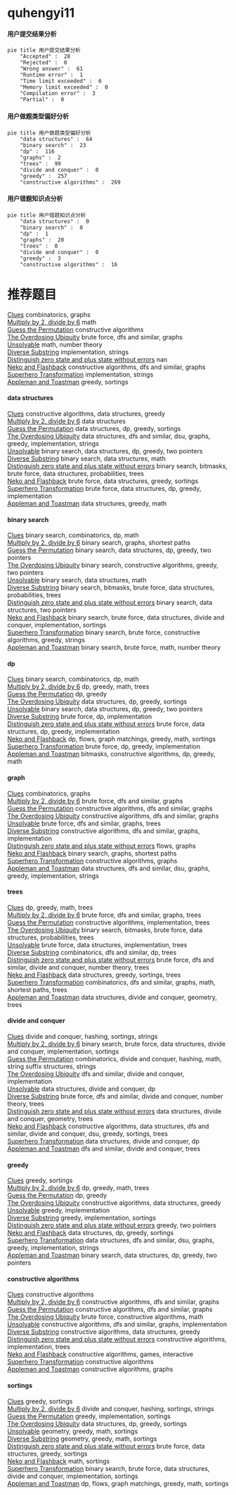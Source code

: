 # quhengyi11
<!-- tabs:start -->
#### **用户提交结果分析**

```mermaid
pie title 用户提交结果分析
    "Accepted" :  28
    "Rejected" :  0
    "Wrong answer" :  61
    "Runtime error" :  1
    "Time limit exceeded" :  6
    "Memory limit exceeded" :  0
    "Compilation error" :  3
    "Partial" :  0
```
#### **用户做题类型偏好分析**

```mermaid
pie title 用户做题类型偏好分析
    "data structures" :  64
    "binary search" :  23
    "dp" :  116
    "graphs" :  2
    "trees" :  99
    "divide and conquer" :  0
    "greedy" :  257
    "constructive algorithms" :  269
```
#### **用户错题知识点分析**

```mermaid
pie title 用户错题知识点分析
    "data structures" :  0
    "binary search" :  0
    "dp" :  1
    "graphs" :  20
    "trees" :  0
    "divide and conquer" :  0
    "greedy" :  3
    "constructive algorithms" :  16
```
<!-- tabs:end -->
# 推荐题目
[Clues](http://codeforces.com/problemset/problem/156/D)		combinatorics,
                        graphs		  
[Multiply by 2, divide by 6](http://codeforces.com/problemset/problem/1374/B)		math		  
[Guess the Permutation](http://codeforces.com/problemset/problem/618/B)		constructive algorithms		  
[The Overdosing Ubiquity](http://codeforces.com/problemset/problem/869/D)		brute force,
                        dfs and similar,
                        graphs		  
[Unsolvable](http://codeforces.com/problemset/problem/225/E)		math,
                        number theory		  
[Diverse Substring](http://codeforces.com/problemset/problem/1073/A)		implementation,
                        strings		  
[Distinguish zero state and plus state without errors](http://codeforces.com/problemset/problem/1002/C2)		nan		  
[Neko and Flashback](http://codeforces.com/problemset/problem/1152/E)		constructive algorithms,
                        dfs and similar,
                        graphs		  
[Superhero Transformation](http://codeforces.com/problemset/problem/1111/A)		implementation,
                        strings		  
[Appleman and Toastman](https://codeforces.com/contest/462/problem/C)		greedy,
                        sortings		  
<!-- tabs:start -->
#### **data structures**
[Clues](http://codeforces.com/problemset/problem/748/D)		constructive algorithms,
                        data structures,
                        greedy		  
[Multiply by 2, divide by 6](http://codeforces.com/problemset/problem/5/E)		data structures		  
[Guess the Permutation](http://codeforces.com/problemset/problem/1253/E)		data structures,
                        dp,
                        greedy,
                        sortings		  
[The Overdosing Ubiquity](http://codeforces.com/problemset/problem/1213/F)		data structures,
                        dfs and similar,
                        dsu,
                        graphs,
                        greedy,
                        implementation,
                        strings		  
[Unsolvable](http://codeforces.com/problemset/problem/1492/C)		binary search,
                        data structures,
                        dp,
                        greedy,
                        two pointers		  
[Diverse Substring](http://codeforces.com/problemset/problem/1490/G)		binary search,
                        data structures,
                        math		  
[Distinguish zero state and plus state without errors](http://codeforces.com/problemset/problem/1479/D)		binary search,
                        bitmasks,
                        brute force,
                        data structures,
                        probabilities,
                        trees		  
[Neko and Flashback](http://codeforces.com/problemset/problem/1497/A)		brute force,
                        data structures,
                        greedy,
                        sortings		  
[Superhero Transformation](http://codeforces.com/problemset/problem/1491/C)		brute force,
                        data structures,
                        dp,
                        greedy,
                        implementation		  
[Appleman and Toastman](http://codeforces.com/problemset/problem/1492/B)		data structures,
                        greedy,
                        math		  
#### **binary search**
[Clues](http://codeforces.com/problemset/problem/258/C)		binary search,
                        combinatorics,
                        dp,
                        math		  
[Multiply by 2, divide by 6](http://codeforces.com/problemset/problem/301/B)		binary search,
                        graphs,
                        shortest paths		  
[Guess the Permutation](http://codeforces.com/problemset/problem/1492/C)		binary search,
                        data structures,
                        dp,
                        greedy,
                        two pointers		  
[The Overdosing Ubiquity](http://codeforces.com/problemset/problem/1463/D)		binary search,
                        constructive algorithms,
                        greedy,
                        two pointers		  
[Unsolvable](http://codeforces.com/problemset/problem/1490/G)		binary search,
                        data structures,
                        math		  
[Diverse Substring](http://codeforces.com/problemset/problem/1479/D)		binary search,
                        bitmasks,
                        brute force,
                        data structures,
                        probabilities,
                        trees		  
[Distinguish zero state and plus state without errors](http://codeforces.com/problemset/problem/1436/E)		binary search,
                        data structures,
                        two pointers		  
[Neko and Flashback](http://codeforces.com/problemset/problem/1461/D)		binary search,
                        brute force,
                        data structures,
                        divide and conquer,
                        implementation,
                        sortings		  
[Superhero Transformation](http://codeforces.com/problemset/problem/1493/C)		binary search,
                        brute force,
                        constructive algorithms,
                        greedy,
                        strings		  
[Appleman and Toastman](http://codeforces.com/problemset/problem/1487/D)		binary search,
                        brute force,
                        math,
                        number theory		  
#### **dp**
[Clues](http://codeforces.com/problemset/problem/258/C)		binary search,
                        combinatorics,
                        dp,
                        math		  
[Multiply by 2, divide by 6](http://codeforces.com/problemset/problem/1088/E)		dp,
                        greedy,
                        math,
                        trees		  
[Guess the Permutation](http://codeforces.com/problemset/problem/1207/C)		dp,
                        greedy		  
[The Overdosing Ubiquity](http://codeforces.com/problemset/problem/1253/E)		data structures,
                        dp,
                        greedy,
                        sortings		  
[Unsolvable](http://codeforces.com/problemset/problem/1492/C)		binary search,
                        data structures,
                        dp,
                        greedy,
                        two pointers		  
[Diverse Substring](https://codeforces.com/contest/1457/problem/C)		brute force,
                        dp,
                        implementation		  
[Distinguish zero state and plus state without errors](http://codeforces.com/problemset/problem/1491/C)		brute force,
                        data structures,
                        dp,
                        greedy,
                        implementation		  
[Neko and Flashback](http://codeforces.com/problemset/problem/1437/C)		dp,
                        flows,
                        graph matchings,
                        greedy,
                        math,
                        sortings		  
[Superhero Transformation](http://codeforces.com/problemset/problem/1499/B)		brute force,
                        dp,
                        greedy,
                        implementation		  
[Appleman and Toastman](http://codeforces.com/problemset/problem/1491/D)		bitmasks,
                        constructive algorithms,
                        dp,
                        greedy,
                        math		  
#### **graph**
[Clues](http://codeforces.com/problemset/problem/156/D)		combinatorics,
                        graphs		  
[Multiply by 2, divide by 6](http://codeforces.com/problemset/problem/869/D)		brute force,
                        dfs and similar,
                        graphs		  
[Guess the Permutation](http://codeforces.com/problemset/problem/1152/E)		constructive algorithms,
                        dfs and similar,
                        graphs		  
[The Overdosing Ubiquity](http://codeforces.com/problemset/problem/858/F)		constructive algorithms,
                        dfs and similar,
                        graphs		  
[Unsolvable](http://codeforces.com/problemset/problem/852/I)		brute force,
                        dfs and similar,
                        graphs,
                        trees		  
[Diverse Substring](http://codeforces.com/problemset/problem/1316/D)		constructive algorithms,
                        dfs and similar,
                        graphs,
                        implementation		  
[Distinguish zero state and plus state without errors](http://codeforces.com/problemset/problem/1427/G)		flows,
                        graphs		  
[Neko and Flashback](http://codeforces.com/problemset/problem/301/B)		binary search,
                        graphs,
                        shortest paths		  
[Superhero Transformation](http://codeforces.com/problemset/problem/1495/C)		constructive algorithms,
                        graphs		  
[Appleman and Toastman](http://codeforces.com/problemset/problem/1213/F)		data structures,
                        dfs and similar,
                        dsu,
                        graphs,
                        greedy,
                        implementation,
                        strings		  
#### **trees**
[Clues](http://codeforces.com/problemset/problem/1088/E)		dp,
                        greedy,
                        math,
                        trees		  
[Multiply by 2, divide by 6](http://codeforces.com/problemset/problem/852/I)		brute force,
                        dfs and similar,
                        graphs,
                        trees		  
[Guess the Permutation](http://codeforces.com/problemset/problem/1085/D)		constructive algorithms,
                        implementation,
                        trees		  
[The Overdosing Ubiquity](http://codeforces.com/problemset/problem/1479/D)		binary search,
                        bitmasks,
                        brute force,
                        data structures,
                        probabilities,
                        trees		  
[Unsolvable](http://codeforces.com/problemset/problem/1511/C)		brute force,
                        data structures,
                        implementation,
                        trees		  
[Diverse Substring](http://codeforces.com/problemset/problem/1499/F)		combinatorics,
                        dfs and similar,
                        dp,
                        trees		  
[Distinguish zero state and plus state without errors](http://codeforces.com/problemset/problem/1491/E)		brute force,
                        dfs and similar,
                        divide and conquer,
                        number theory,
                        trees		  
[Neko and Flashback](http://codeforces.com/problemset/problem/1466/D)		data structures,
                        greedy,
                        sortings,
                        trees		  
[Superhero Transformation](http://codeforces.com/problemset/problem/1495/D)		combinatorics,
                        dfs and similar,
                        graphs,
                        math,
                        shortest paths,
                        trees		  
[Appleman and Toastman](http://codeforces.com/problemset/problem/1303/G)		data structures,
                        divide and conquer,
                        geometry,
                        trees		  
#### **divide and conquer**
[Clues](http://codeforces.com/problemset/problem/559/B)		divide and conquer,
                        hashing,
                        sortings,
                        strings		  
[Multiply by 2, divide by 6](http://codeforces.com/problemset/problem/1461/D)		binary search,
                        brute force,
                        data structures,
                        divide and conquer,
                        implementation,
                        sortings		  
[Guess the Permutation](http://codeforces.com/problemset/problem/1466/G)		combinatorics,
                        divide and conquer,
                        hashing,
                        math,
                        string suffix structures,
                        strings		  
[The Overdosing Ubiquity](http://codeforces.com/problemset/problem/1490/D)		dfs and similar,
                        divide and conquer,
                        implementation		  
[Unsolvable](https://codeforces.com/contest/1483/problem/C)		data structures,
                        divide and conquer,
                        dp		  
[Diverse Substring](http://codeforces.com/problemset/problem/1491/E)		brute force,
                        dfs and similar,
                        divide and conquer,
                        number theory,
                        trees		  
[Distinguish zero state and plus state without errors](http://codeforces.com/problemset/problem/1303/G)		data structures,
                        divide and conquer,
                        geometry,
                        trees		  
[Neko and Flashback](http://codeforces.com/problemset/problem/1494/D)		constructive algorithms,
                        data structures,
                        dfs and similar,
                        divide and conquer,
                        dsu,
                        greedy,
                        sortings,
                        trees		  
[Superhero Transformation](http://codeforces.com/problemset/problem/1482/E)		data structures,
                        divide and conquer,
                        dp		  
[Appleman and Toastman](http://codeforces.com/problemset/problem/566/C)		dfs and similar,
                        divide and conquer,
                        trees		  
#### **greedy**
[Clues](https://codeforces.com/contest/462/problem/C)		greedy,
                        sortings		  
[Multiply by 2, divide by 6](http://codeforces.com/problemset/problem/1088/E)		dp,
                        greedy,
                        math,
                        trees		  
[Guess the Permutation](http://codeforces.com/problemset/problem/1207/C)		dp,
                        greedy		  
[The Overdosing Ubiquity](http://codeforces.com/problemset/problem/748/D)		constructive algorithms,
                        data structures,
                        greedy		  
[Unsolvable](http://codeforces.com/problemset/problem/1141/D)		greedy,
                        implementation		  
[Diverse Substring](http://codeforces.com/problemset/problem/1427/B)		greedy,
                        implementation,
                        sortings		  
[Distinguish zero state and plus state without errors](http://codeforces.com/problemset/problem/76/B)		greedy,
                        two pointers		  
[Neko and Flashback](http://codeforces.com/problemset/problem/1253/E)		data structures,
                        dp,
                        greedy,
                        sortings		  
[Superhero Transformation](http://codeforces.com/problemset/problem/1213/F)		data structures,
                        dfs and similar,
                        dsu,
                        graphs,
                        greedy,
                        implementation,
                        strings		  
[Appleman and Toastman](http://codeforces.com/problemset/problem/1492/C)		binary search,
                        data structures,
                        dp,
                        greedy,
                        two pointers		  
#### **constructive algorithms**
[Clues](http://codeforces.com/problemset/problem/618/B)		constructive algorithms		  
[Multiply by 2, divide by 6](http://codeforces.com/problemset/problem/1152/E)		constructive algorithms,
                        dfs and similar,
                        graphs		  
[Guess the Permutation](http://codeforces.com/problemset/problem/858/F)		constructive algorithms,
                        dfs and similar,
                        graphs		  
[The Overdosing Ubiquity](https://codeforces.com/contest/907/problem/D)		brute force,
                        constructive algorithms,
                        math		  
[Unsolvable](http://codeforces.com/problemset/problem/1316/D)		constructive algorithms,
                        dfs and similar,
                        graphs,
                        implementation		  
[Diverse Substring](http://codeforces.com/problemset/problem/748/D)		constructive algorithms,
                        data structures,
                        greedy		  
[Distinguish zero state and plus state without errors](http://codeforces.com/problemset/problem/1085/D)		constructive algorithms,
                        implementation,
                        trees		  
[Neko and Flashback](https://codeforces.com/contest/1504/problem/D)		constructive algorithms,
                        games,
                        interactive		  
[Superhero Transformation](http://codeforces.com/problemset/problem/778/D)		constructive algorithms		  
[Appleman and Toastman](http://codeforces.com/problemset/problem/1495/C)		constructive algorithms,
                        graphs		  
#### **sortings**
[Clues](https://codeforces.com/contest/462/problem/C)		greedy,
                        sortings		  
[Multiply by 2, divide by 6](http://codeforces.com/problemset/problem/559/B)		divide and conquer,
                        hashing,
                        sortings,
                        strings		  
[Guess the Permutation](http://codeforces.com/problemset/problem/1427/B)		greedy,
                        implementation,
                        sortings		  
[The Overdosing Ubiquity](http://codeforces.com/problemset/problem/1253/E)		data structures,
                        dp,
                        greedy,
                        sortings		  
[Unsolvable](https://codeforces.com/contest/1496/problem/C)		geometry,
                        greedy,
                        math,
                        sortings		  
[Diverse Substring](http://codeforces.com/problemset/problem/1495/A)		geometry,
                        greedy,
                        math,
                        sortings		  
[Distinguish zero state and plus state without errors](http://codeforces.com/problemset/problem/1497/A)		brute force,
                        data structures,
                        greedy,
                        sortings		  
[Neko and Flashback](http://codeforces.com/problemset/problem/1427/A)		math,
                        sortings		  
[Superhero Transformation](http://codeforces.com/problemset/problem/1461/D)		binary search,
                        brute force,
                        data structures,
                        divide and conquer,
                        implementation,
                        sortings		  
[Appleman and Toastman](http://codeforces.com/problemset/problem/1437/C)		dp,
                        flows,
                        graph matchings,
                        greedy,
                        math,
                        sortings		  
<!-- tabs:end -->
